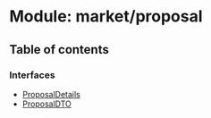 # Module: market/proposal

## Table of contents

### Interfaces

- [ProposalDetails](../interfaces/market_proposal.ProposalDetails.md)
- [ProposalDTO](../interfaces/market_proposal.ProposalDTO.md)
